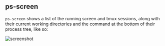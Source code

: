 ## ps-screen

`ps-screen` shows a list of the running screen and tmux sessions, along with
their current working directories and the command at the bottom of their
process tree, like so:

![screenshot](http://cl.ly/image/1M2D1x062d3o/Image%202014-11-14%20at%201.10.16%20PM.png)
